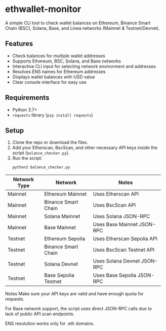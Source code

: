 # ethwallet-monitor

A simple CLI tool to check wallet balances on Ethereum, Binance Smart Chain (BSC), Solana, Base, and Linea networks (Mainnet & Testnet/Devnet).

## Features
- Check balances for multiple wallet addresses
- Supports Ethereum, BSC, Solana, and Base networks
- Interactive CLI input for selecting network environment and addresses
- Resolves ENS names for Ethereum addresses
- Displays wallet balances with USD value
- Clear console interface for easy use

## Requirements
- Python 3.7+
- `requests` library (`pip install requests`)

## Setup
1. Clone the repo or download the files.
2. Add your Etherscan, BscScan, and other necessary API keys inside the script (`balance_checker.py`).
3. Run the script:
   ```bash
   python3 balance_checker.py


| Network Type | Network              | Notes                       |
| ------------ | -------------------- | --------------------------- |
| Mainnet      | Ethereum Mainnet     | Uses Etherscan API          |
| Mainnet      | Binance Smart Chain  | Uses BscScan API            |
| Mainnet      | Solana Mainnet       | Uses Solana JSON-RPC        |
| Mainnet      | Base Mainnet         | Uses Base Mainnet JSON-RPC  |
| Testnet      | Ethereum Sepolia     | Uses Etherscan Sepolia API  |
| Testnet      | Binance Smart Chain  | Uses BscScan Testnet API    |
| Testnet      | Solana Devnet        | Uses Solana Devnet JSON-RPC |
| Testnet      | Base Sepolia Testnet | Uses Base Sepolia JSON-RPC  |


Notes
Make sure your API keys are valid and have enough quota for requests.

For Base network support, the script uses direct JSON-RPC calls due to lack of public API scan endpoints.

ENS resolution works only for .eth domains.